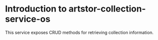# Introduction to artstor-collection-service-os

This service exposes CRUD methods for retrieving collection information.
